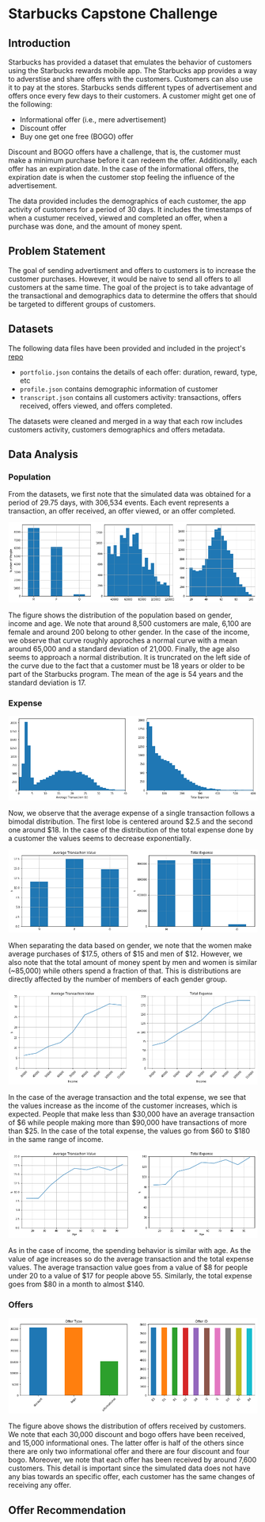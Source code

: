 # Starbucks Capstone Challenge

## Introduction

Starbucks has provided a dataset that emulates the behavior of
customers using the Starbucks rewards mobile app. The Starbucks app
provides a way to adverstise and share offers with the
customers. Customers can also use it to pay at the stores. Starbucks
sends different types of advertisement and offers once every few days to their
customers. A customer might get one of the following:

- Informational offer (i.e., mere advertisement)
- Discount offer
- Buy one get one free (BOGO) offer

Discount and BOGO offers have a challenge, that is, the customer must
make a minimum purchase before it can redeem the offer. Additionally,
each offer has an expiration date. In the case of the informational
offers, the expiration date is when the customer stop feeling the
influence of the advertisement.

The data provided includes the demographics of each customer, the app
activity of customers for a period of 30 days. It includes the
timestamps of when a custumer received, viewed and completed an offer,
when a purchase was done, and the amount of money spent.


## Problem Statement

The goal of sending advertisment and offers to customers is to
increase the customer purchases. However, it would be naive to send
all offers to all customers at the same time. The goal of the project
is to take advantage of the transactional and demographics data to
determine the offers that should be targeted to different groups of
customers.

## Datasets

The following data files have been provided and included in the project's [repo](https://github.com/aproano2/starbucks)

- `portfolio.json` contains the details of each offer: duration, reward, type, etc
- `profile.json` contains demographic information of customer
- `transcript.json` contains all customers activity: transactions, offers received, offers viewed, and offers completed.

The datasets were cleaned and merged in a way that each row includes
customers activity, customers demographics and offers metadata.


## Data Analysis

### Population

From the datasets, we first note that the simulated data was obtained
for a period of 29.75 days, with 306,534 events. Each event represents
a transaction, an offer received, an offer viewed, or an offer
completed.

<div style="text-align:center">
<img src="./images/population.png"/>
</div>

The figure shows the distribution of the population based on gender,
income and age. We note that around 8,500 customers are male, 6,100
are female and around 200 belong to other gender. In the case of the
income, we observe that curve roughly approches a normal curve with a
mean around 65,000 and a standard deviation of 21,000. Finally, the
age also seems to approach a normal distribution. It is truncrated on
the left side of the curve due to the fact that a customer must be 18
years or older to be part of the Starbucks program. The mean of the
age is 54 years and the standard deviation is 17.

### Expense

<div style="text-align:center">
<img src="./images/expense.png"/>
</div>

Now, we observe that the average expense of a single transaction
follows a bimodal distribution. The first lobe is centered around $2.5
and the second one around $18. In the case of the distribution of the
total expense done by a customer the values seems to decrease
exponentially.

<div style="text-align:center">
<img src="./images/expense_gender.png"/>
</div>

When separating the data based on gender, we note that the women make
average purchases of $17.5, others of $15 and men of $12. However, we
also note that the total amount of money spent by men and women is
similar (~85,000) while others spend a fraction of that. This is
distributions are directly affected by the number of members of each
gender group.

<div style="text-align:center">
<img src="./images/expense_income.png"/>
</div>

In the case of the average transaction and the total expense, we see
that the values increase as the income of the customer increases,
which is expected. People that make less than $30,000 have an average
transaction of $6 while people making more than $90,000 have
transactions of more than $25. In the case of the total expense, the
values go from $60 to $180 in the same range of income.

<div style="text-align:center">
<img src="./images/expense_age.png"/>
</div>

As in the case of income, the spending behavior is similar with
age. As the value of age increases so do the average transaction and
the total expense values. The average transaction value goes from a value of
$8 for people under 20 to a value of $17 for people above
55. Similarly, the total expense goes from $80 in a month to almost
$140.

### Offers

<div style="text-align:center">
<img src="./images/offer_distro.png"/>
</div>

The figure above shows the distribution of offers received by
customers. We note that each 30,000 discount and bogo offers have been
received, and 15,000 informational ones. The latter offer is half of
the others since there are only two informational offer and there are
four discount and four bogo. Moreover, we note that each offer has
been received by around 7,600 customers. This detail is important
since the simulated data does not have any bias towards an specific
offer, each customer has the same changes of receiving any offer.

## Offer Recommendation
